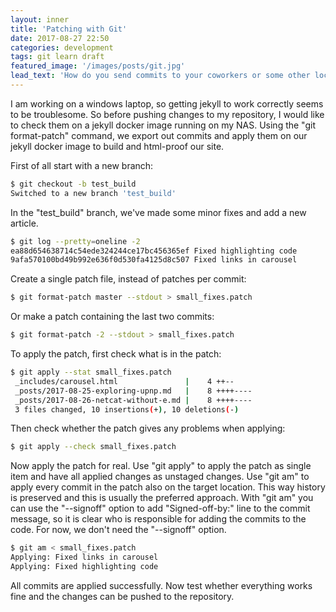 ```yaml
---
layout: inner
title: 'Patching with Git'
date: 2017-08-27 22:50
categories: development
tags: git learn draft
featured_image: '/images/posts/git.jpg'
lead_text: 'How do you send commits to your coworkers or some other location without pushing them to a repository yet?'
---
```


I am working on a windows laptop, so getting jekyll to work correctly seems to be troublesome. So before pushing changes to my repository, I would like to check them on a jekyll docker image running on my NAS. Using the "git format-patch" command, we export out commits and apply them on our jekyll docker image to build and html-proof our site.

First of all start with a new branch:

```bash
$ git checkout -b test_build
Switched to a new branch 'test_build'
```

In the "test_build" branch, we've made some minor fixes and add a new article.

```bash
$ git log --pretty=oneline -2
ea88d654638714c54ede324244ce17bc456365ef Fixed highlighting code
9afa570100bd49b992e636f0d530fa4125d8c507 Fixed links in carousel
```

Create a single patch file, instead of patches per commit:

```bash
$ git format-patch master --stdout > small_fixes.patch
```

Or make a patch containing the last two commits:

```bash
$ git format-patch -2 --stdout > small_fixes.patch
```

To apply the patch, first check what is in the patch:

```bash
$ git apply --stat small_fixes.patch
 _includes/carousel.html               |    4 ++--
 _posts/2017-08-25-exploring-upnp.md   |    8 ++++----
 _posts/2017-08-26-netcat-without-e.md |    8 ++++----
 3 files changed, 10 insertions(+), 10 deletions(-)
```

Then check whether the patch gives any problems when applying:

```bash
$ git apply --check small_fixes.patch
```

Now apply the patch for real. Use "git apply" to apply the patch as single item and have all applied changes as unstaged changes. Use "git am" to apply every commit in the patch also on the target location. This way history is preserved and this is usually the preferred approach. With "git am" you can use the "--signoff" option to add "Signed-off-by:" line to the commit message, so it is clear who is responsible for adding the commits to the code. For now, we don't need the "--signoff" option.

```bash
$ git am < small_fixes.patch
Applying: Fixed links in carousel
Applying: Fixed highlighting code
```

All commits are applied successfully. Now test whether everything works fine and the changes can be pushed to the repository.
